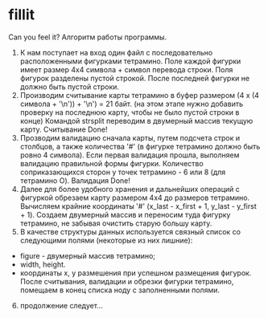 # fillit
Can you feel it?
Алгоритм работы программы.
1. К нам поступает на вход один файл с последовательно расположенными фигурками тетрамино.
  Поле каждой фигурки имеет размер 4х4 символа + символ перевода строки.
  Поля фигурок разделены пустой строкой.
  После последней фигурки не должно быть пустой строки.
2. Производим считывание карты тетрамино в буфер размером (4 х (4 символа + '\n')) + '\n') = 21 байт. (на этом этапе нужно добавить проверку на последнюю карту, чтобы не было пустой строки в конце)
  Командой strsplit переводим в двумерный массив текущую карту.
  Считывание Done!
3. Прозводим валидацию сначала карты, путем подсчета строк и столбцов, а также количества '#' (в фигурке тетрамино должно быть ровно 4 символа).
  Если первая валидация прошла, выполняем валидацию правильной формы фигурки. Количество соприказающихся сторон у точек тетрамино - 6 или 8 (для тетрамино O).
  Валидация Done!
4. Далее для более удобного хранения и дальнейших операций с фигуркой обрезаем карту размером 4х4 до размеров тетрамино.
  Вычисляем крайние координаты '#' (x_last - x_first + 1, y_last - y_first + 1).
  Создаем двумерный массив и переносим туда фигурку тетрамино, не забывая очистить старую большу карту.
5. В качестве структуры данных используется связный список со следующими полями (некоторые из них лишние):
  - figure - двумерный массив тетрамино;
  - width, height.
  - координаты x, y размешения при успешном размещения фигурок.
  После считывания, валидации и обрезки фигурки тетрамино, помещаем в конец списка ноду с заполненными полями.
6. продолжение следует...
